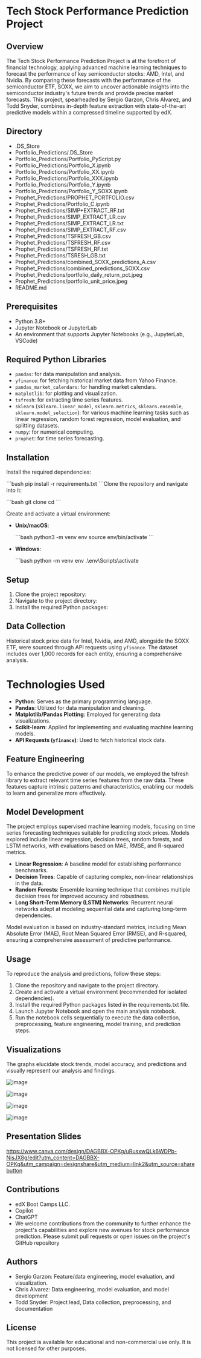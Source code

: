 # Tech Stock Performance Prediction Project

## Overview

The Tech Stock Performance Prediction Project is at the forefront of financial technology, applying advanced machine learning techniques to forecast the performance of key semiconductor stocks: AMD, Intel, and Nvidia. By comparing these forecasts with the performance of the semiconductor ETF, SOXX, we aim to uncover actionable insights into the semiconductor industry's future trends and provide precise market forecasts. This project, spearheaded by Sergio Garzon, Chris Alvarez, and Todd Snyder, combines in-depth feature extraction with state-of-the-art predictive models within a compressed timeline supported by edX.

## Directory

- .DS_Store
- Portfolio_Predictions/.DS_Store
- Portfolio_Predictions/Portfolio_PyScript.py
- Portfolio_Predictions/Portfolio_X.ipynb
- Portfolio_Predictions/Portfolio_XX.ipynb
- Portfolio_Predictions/Portfolio_XXX.ipynb
- Portfolio_Predictions/Portfolio_Y.ipynb
- Portfolio_Predictions/Portfolio_Y_SOXX.ipynb
- Prophet_Predictions/PROPHET_PORTFOLIO.csv
- Prophet_Predictions/Portfolio_C.ipynb
- Prophet_Predictions/SIMP+EXTRACT_RF.txt
- Prophet_Predictions/SIMP_EXTRACT_LR.csv
- Prophet_Predictions/SIMP_EXTRACT_LR.txt
- Prophet_Predictions/SIMP_EXTRACT_RF.csv
- Prophet_Predictions/TSFRESH_GB.csv
- Prophet_Predictions/TSFRESH_RF.csv
- Prophet_Predictions/TSFRESH_RF.txt
- Prophet_Predictions/TSRESH_GB.txt
- Prophet_Predictions/combined_SOXX_predictions_A.csv
- Prophet_Predictions/combined_predictions_SOXX.csv
- Prophet_Predictions/portfolio_daily_return_pct.jpeg
- Prophet_Predictions/portfolio_unit_price.jpeg
- README.md

## Prerequisites

- Python 3.8+
- Jupyter Notebook or JupyterLab
- An environment that supports Jupyter Notebooks (e.g., JupyterLab, VSCode)

## Required Python Libraries

- `pandas`: for data manipulation and analysis.
- `yfinance`: for fetching historical market data from Yahoo Finance.
- `pandas_market_calendars`: for handling market calendars.
- `matplotlib`: for plotting and visualization.
- `tsfresh`: for extracting time series features.
- `sklearn` (`sklearn.linear_model`, `sklearn.metrics`, `sklearn.ensemble`, `sklearn.model_selection`): for various machine learning tasks such as linear regression, random forest regression, model evaluation, and splitting datasets.
- `numpy`: for numerical computing.
- `prophet`: for time series forecasting.

## Installation

Install the required dependencies:

\`\`\`bash
pip install -r requirements.txt
\`\`\`Clone the repository and navigate into it:

\`\`\`bash
git clone <repository-url>
cd <repository-name>
\`\`\`

Create and activate a virtual environment:

- **Unix/macOS**:

  \`\`\`bash
  python3 -m venv env
  source env/bin/activate
  \`\`\`

- **Windows**:

  \`\`\`bash
  python -m venv env
  .\env\Scripts\activate

## Setup

1. Clone the project repository:
2. Navigate to the project directory:
3. Install the required Python packages:

## Data Collection

Historical stock price data for Intel, Nvidia, and AMD, alongside the SOXX ETF, were sourced through API requests using `yfinance`. The dataset includes over 1,000 records for each entity, ensuring a comprehensive analysis.

# Technologies Used

- **Python**: Serves as the primary programming language.
- **Pandas**: Utilized for data manipulation and cleaning.
- **Matplotlib/Pandas Plotting**: Employed for generating data visualizations.
- **Scikit-learn**: Applied for implementing and evaluating machine learning models.
- **API Requests (`yfinance`)**: Used to fetch historical stock data.

## Feature Engineering

To enhance the predictive power of our models, we employed the tsfresh library to extract relevant time series features from the raw data. These features capture intrinsic patterns and characteristics, enabling our models to learn and generalize more effectively.

## Model Development

The project employs supervised machine learning models, focusing on time series forecasting techniques suitable for predicting stock prices. Models explored include linear regression, decision trees, random forests, and LSTM networks, with evaluations based on MAE, RMSE, and R-squared metrics.

- **Linear Regression**: A baseline model for establishing performance benchmarks.
- **Decision Trees**: Capable of capturing complex, non-linear relationships in the data.
- **Random Forests**: Ensemble learning technique that combines multiple decision trees for improved accuracy and robustness.
- **Long Short-Term Memory (LSTM) Networks**: Recurrent neural networks adept at modeling sequential data and capturing long-term dependencies.

Model evaluation is based on industry-standard metrics, including Mean Absolute Error (MAE), Root Mean Squared Error (RMSE), and R-squared, ensuring a comprehensive assessment of predictive performance.

## Usage

To reproduce the analysis and predictions, follow these steps:

1. Clone the repository and navigate to the project directory.
2. Create and activate a virtual environment (recommended for isolated dependencies).
3. Install the required Python packages listed in the requirements.txt file.
4. Launch Jupyter Notebook and open the main analysis notebook.
5. Run the notebook cells sequentially to execute the data collection, preprocessing, feature engineering, model training, and prediction steps.


## Visualizations

The graphs elucidate stock trends, model accuracy, and predictions and visually represent our analysis and findings.

![image](https://github.com/SAG-GithubApprentice/Project_2/assets/151570128/bb7dc682-5ecc-4fa2-a8c0-9a56badfd8bf)

![image](https://github.com/SAG-GithubApprentice/Project_2/assets/151570128/89020021-9854-434f-9454-b70f5b2c5087)

![image](https://github.com/SAG-GithubApprentice/Project_2/assets/151570128/3be3ec8b-b9ef-4f95-972f-6b8091ba5a27)

![image](https://github.com/SAG-GithubApprentice/Project_2/assets/151570128/cbfd8382-1570-4476-b247-48e8b8367866)

## Presentation Slides

https://www.canva.com/design/DAGBBX-OPKg/uRusxwQLk6WDPb-NisJX8g/edit?utm_content=DAGBBX-OPKg&utm_campaign=designshare&utm_medium=link2&utm_source=sharebutton

## Contributions

- edX Boot Camps LLC.
- Copilot
- ChatGPT
- We welcome contributions from the community to further enhance the project's capabilities and explore new avenues for stock performance prediction. Please submit pull requests or open issues on the project's GitHub repository

## Authors

- Sergio Garzon: Feature/data engineering, model evaluation, and visualization.
- Chris Alvarez: Data engineering, model evaluation, and model development
- Todd Snyder: Project lead, Data collection, preprocessing, and documentation

## License

This project is available for educational and non-commercial use only. It is not licensed for other purposes.


